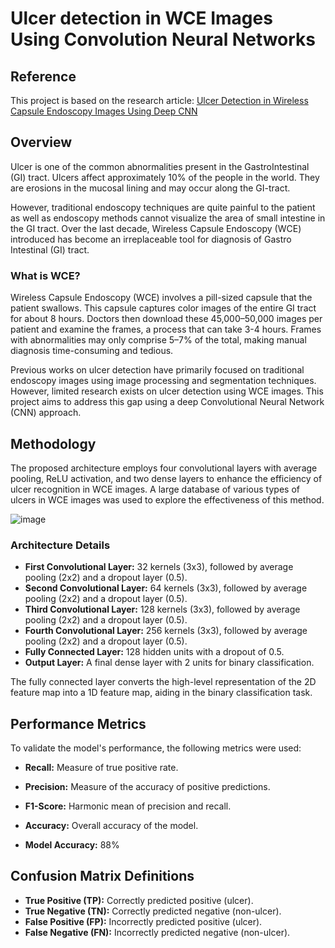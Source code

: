 # Ulcer detection in WCE Images Using Convolution Neural Networks
## Reference 
This project is based on the research article: [Ulcer Detection in Wireless Capsule Endoscopy Images Using Deep CNN](https://www.researchgate.net/publication/344603682_Ulcer_detection_in_Wireless_Capsule_Endoscopy_images_using_deep_CNN)

## Overview 
Ulcer is one of the common abnormalities present in the
GastroIntestinal (GI) tract. Ulcers affect approximately 10%
of the people in the world. They are erosions in the mucosal
lining and may occur along the GI-tract.

However, traditional endoscopy techniques are quite painful
to the patient as well as endoscopy methods cannot visualize
the area of small intestine in the GI tract. Over the last decade,
Wireless Capsule Endoscopy (WCE) introduced has become
an irreplaceable tool for diagnosis of Gastro Intestinal (GI)
tract.

### What is WCE?
Wireless Capsule Endoscopy (WCE) involves a pill-sized capsule that the patient swallows. This capsule captures color images of the entire GI tract for about 8 hours. Doctors then download these 45,000–50,000 images per patient and examine the frames, a process that can take 3-4 hours. Frames with abnormalities may only comprise 5–7% of the total, making manual diagnosis time-consuming and tedious.

Previous works on ulcer detection have primarily focused on traditional endoscopy images using image processing and segmentation techniques. However, limited research exists on ulcer detection using WCE images. This project aims to address this gap using a deep Convolutional Neural Network (CNN) approach.

## Methodology
The proposed architecture employs four convolutional layers with average pooling, ReLU activation, and two dense layers to enhance the efficiency of ulcer recognition in WCE images. A large database of various types of ulcers in WCE images was used to explore the effectiveness of this method.

![image](https://github.com/DEVY4NSH/UlcerDetectionModel/assets/101127637/fe7b20a9-c028-4a52-b881-e68b2a5287ff)

### Architecture Details
- **First Convolutional Layer:** 32 kernels (3x3), followed by average pooling (2x2) and a dropout layer (0.5).
- **Second Convolutional Layer:** 64 kernels (3x3), followed by average pooling (2x2) and a dropout layer (0.5).
- **Third Convolutional Layer:** 128 kernels (3x3), followed by average pooling (2x2) and a dropout layer (0.5).
- **Fourth Convolutional Layer:** 256 kernels (3x3), followed by average pooling (2x2) and a dropout layer (0.5).
- **Fully Connected Layer:** 128 hidden units with a dropout of 0.5.
- **Output Layer:** A final dense layer with 2 units for binary classification.

The fully connected layer converts the high-level representation of the 2D feature map into a 1D feature map, aiding in the binary classification task.


## Performance Metrics
To validate the model's performance, the following metrics were used:

- **Recall:** Measure of true positive rate.

- **Precision:** Measure of the accuracy of positive predictions.

- **F1-Score:** Harmonic mean of precision and recall.

- **Accuracy:** Overall accuracy of the model.

- **Model Accuracy:** 88%

## Confusion Matrix Definitions
- **True Positive (TP):** Correctly predicted positive (ulcer).
- **True Negative (TN):** Correctly predicted negative (non-ulcer).
- **False Positive (FP):** Incorrectly predicted positive (ulcer).
- **False Negative (FN):** Incorrectly predicted negative (non-ulcer).


